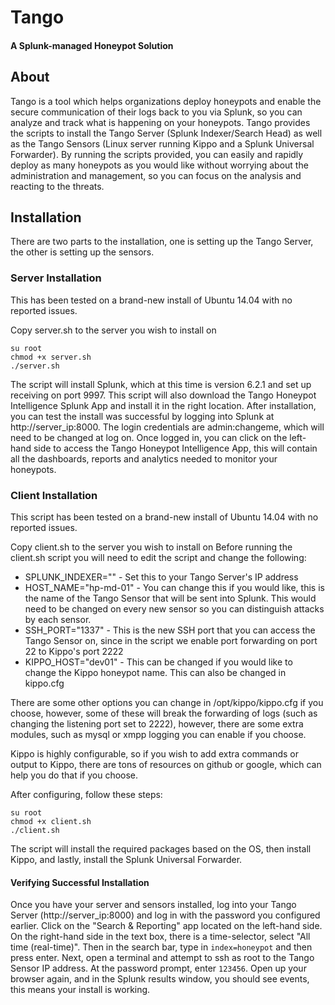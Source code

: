 # Tango
#### A Splunk-managed Honeypot Solution

## About
Tango is a tool which helps organizations deploy honeypots and enable the secure communication of their logs back to you via Splunk, so you can analyze and track what is happening on your honeypots. Tango provides the scripts to install the Tango Server (Splunk Indexer/Search Head) as well as the Tango Sensors (Linux server running Kippo and a Splunk Universal Forwarder). By running the scripts provided, you can easily and rapidly deploy as many honeypots as you would like without worrying about the administration and management, so you can focus on the analysis and reacting to the threats.

## Installation
There are two parts to the installation, one is setting up the Tango Server, the other is setting up the sensors. 

### Server Installation
This has been tested on a brand-new install of Ubuntu 14.04 with no reported issues.

Copy server.sh to the server you wish to install on
```
su root
chmod +x server.sh
./server.sh
```
The script will install Splunk, which at this time is version 6.2.1 and set up receiving on port 9997. This script will also download the Tango Honeypot Intelligence Splunk App and install it in the right location. After installation, you can test the install was successful by logging into Splunk at http://server_ip:8000. The login credentials are admin:changeme, which will need to be changed at log on. Once logged in, you can click on the left-hand side to access the Tango Honeypot Intelligence App, this will contain all the dashboards, reports and analytics needed to monitor your honeypots.

### Client Installation
This script has been tested on a brand-new install of Ubuntu 14.04 with no reported issues.

Copy client.sh to the server you wish to install on
Before running the client.sh script you will need to edit the script and change the following:

- SPLUNK_INDEXER="" - Set this to your Tango Server's IP address
- HOST_NAME="hp-md-01" - You can change this if you would like, this is the name of the Tango Sensor that will be sent into Splunk. This would need to be changed on every new sensor so you can distinguish attacks by each sensor.
- SSH_PORT="1337" - This is the new SSH port that you can access the Tango Sensor on, since in the script we enable port forwarding on port 22 to Kippo's port 2222
- KIPPO_HOST="dev01" - This can be changed if you would like to change the Kippo honeypot name. This can also be changed in kippo.cfg

There are some other options you can change in /opt/kippo/kippo.cfg if you choose, however, some of these will break the forwarding of logs (such as changing the listening port set to 2222), however, there are some extra modules, such as mysql or xmpp logging you can enable if you choose.

Kippo is highly configurable, so if you wish to add extra commands or output to Kippo, there are tons of resources on github or google, which can help you do that if you choose.

After configuring, follow these steps:

```
su root
chmod +x client.sh
./client.sh
```

The script will install the required packages based on the OS, then install Kippo, and lastly, install the Splunk Universal Forwarder. 

#### Verifying Successful Installation

Once you have your server and sensors installed, log into your Tango Server (http://server_ip:8000) and log in with the password you configured earlier. Click on the "Search & Reporting" app located on the left-hand side. On the right-hand side in the text box, there is a time-selector, select "All time (real-time)". Then in the search bar, type in ```index=honeypot``` and then press enter. Next, open a terminal and attempt to ssh as root to the Tango Sensor IP address. At the password prompt, enter ```123456```. Open up your browser again, and in the Splunk results window, you should see events, this means your install is working. 



